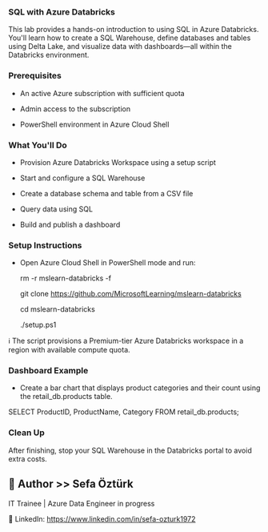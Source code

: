 ### SQL with Azure Databricks
This lab provides a hands-on introduction to using SQL in Azure Databricks. You'll learn how to create a SQL Warehouse, define databases and tables using Delta Lake, and visualize data with dashboards—all within the Databricks environment.

### Prerequisites
 - An active Azure subscription with sufficient quota

 - Admin access to the subscription

 - PowerShell environment in Azure Cloud Shell

### What You'll Do
 - Provision Azure Databricks Workspace using a setup script

 - Start and configure a SQL Warehouse

 - Create a database schema and table from a CSV file

 - Query data using SQL

 - Build and publish a dashboard

### Setup Instructions
 - Open Azure Cloud Shell in PowerShell mode and run:

     rm -r mslearn-databricks -f

     git clone https://github.com/MicrosoftLearning/mslearn-databricks

     cd mslearn-databricks

     ./setup.ps1

ℹ️ The script provisions a Premium-tier Azure Databricks workspace in a region with available compute quota.

### Dashboard Example
 - Create a bar chart that displays product categories and their count using the retail_db.products table.

SELECT ProductID, ProductName, Category FROM retail_db.products;

### Clean Up
After finishing, stop your SQL Warehouse in the Databricks portal to avoid extra costs.

## 👤 Author >>  Sefa Öztürk

IT Trainee | Azure Data Engineer in progress

📇 LinkedIn: https://www.linkedin.com/in/sefa-ozturk1972
